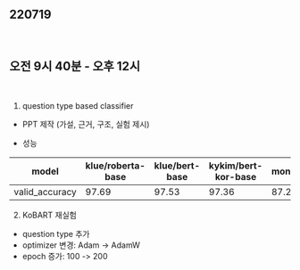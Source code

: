 ## 220719

<br>

## 오전 9시 40분 - 오후 12시

<br>

1. question type based classifier

- PPT 제작 (가설, 근거, 구조, 실험 제시)

- 성능

|model|klue/roberta-base|klue/bert-base|kykim/bert-kor-base|monologg/distilkobert|
|-|-|-|-|-|
|valid_accuracy|97.69|97.53|97.36|87.22|



2. KoBART 재실험

- question type 추가
- optimizer 변경: Adam -> AdamW
- epoch 증가: 100 -> 200

<br>

